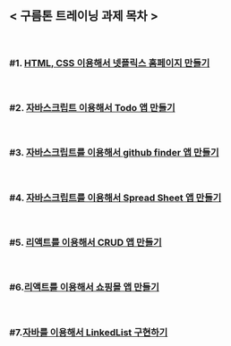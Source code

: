 ## < 구름톤 트레이닝 과제 목차 >
<br>

### #1. [HTML, CSS 이용해서 넷플릭스 홈페이지 만들기](https://github.com/luz315/goorm/tree/main/%231)
<br>

### #2. [자바스크립트 이용해서 Todo 앱 만들기](https://github.com/luz315/goorm/tree/main/%232)
<br>

### #3. [자바스크립트를 이용해서 github finder 앱 만들기](https://github.com/luz315/goorm/tree/main/%233)
<br>

### #4. [자바스크립트를 이용해서 Spread Sheet 앱 만들기](https://github.com/luz315/goorm/tree/main/%234)
<br>

### #5. [리액트를 이용해서 CRUD 앱 만들기](https://github.com/luz315/goorm/tree/main/%235)
<br>

### #6.[리액트를 이용해서 쇼핑몰 앱 만들기](https://github.com/luz315/goorm/tree/main/%236)
<br>

### #7.[자바를 이용해서 LinkedList 구현하기](https://github.com/luz315/goorm/tree/main/%237)
<br>
